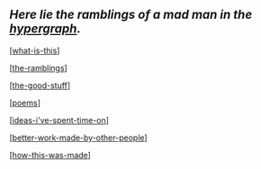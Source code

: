 <!-- <img src="attachments/wolfram-physics.jpeg" width=100 align="left"> -->

## *Here lie the ramblings of a mad man in the [hypergraph](https://medium.com/syncedreview/stephen-wolfram-the-path-to-a-fundamental-theory-of-physics-may-begin-with-a-hypergraph-c1fd124b6e62).*

[[what-is-this]]

[[the-ramblings]]

[[the-good-stuff]]

[[poems]]

[[ideas-i've-spent-time-on]]

[[better-work-made-by-other-people]]

[[how-this-was-made]]

[//begin]: # "Autogenerated link references for markdown compatibility"
[what-is-this]: what-is-this "what-is-this"
[the-ramblings]: the-ramblings "the-ramblings"
[the-good-stuff]: the-good-stuff "the-good-stuff"
[poems]: poems "poems"
[ideas-i've-spent-time-on]: ideas-i've-spent-time-on "ideas-i've-spent-time-on"
[better-work-made-by-other-people]: better-work-made-by-other-people "better-work-made-by-other-people"
[how-this-was-made]: how-this-was-made "how-this-was-made"
[//end]: # "Autogenerated link references"
